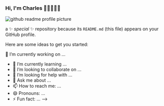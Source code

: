 ### Hi, I'm Charles 👋🏾👨🏿‍💻

![github readme profile picture](https://github.com/charles356/charles356/assets/84462091/f2b584db-7ac7-447b-88b6-9c9b37c54c02)


 a ✨ _special_ ✨ repository because its `README.md` (this file) appears on your GitHub profile.

Here are some ideas to get you started:

 🔭 I’m currently working on ...
- 🌱 I’m currently learning ...
- 👯 I’m looking to collaborate on ...
- 🤔 I’m looking for help with ...
- 💬 Ask me about ...
- 📫 How to reach me: ...
- 😄 Pronouns: ...
- ⚡ Fun fact: ...
-->
